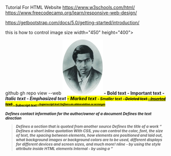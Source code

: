 Tutorial For HTML Website
https://www.w3schools.com/html/
https://www.freecodecamp.org/learn/responsive-web-design/


https://getbootstrap.com/docs/5.0/getting-started/introduction/


this is how to control image size
width="450" height="400"> 


github 
gh repo view --web
<img src= "Srinivasa-Ramanujan.jpg" width="25%" height="25%">
   <b> - Bold text
<strong> - Important text
<i> - Italic text
<em> - Emphasized text
<mark> - Marked text
<small> - Smaller text
<del> - Deleted text
<ins> - Inserted text
<sub> - Subscript text
<sup> - Superscript text
<abbr>	Defines an abbreviation or acronym
<address>	Defines contact information for the author/owner of a document
<bdo>	Defines the text direction
<blockquote>	Defines a section that is quoted from another source
<cite>	Defines the title of a work
<q>	Defines a short inline quotation
With CSS, you can control the color, font, the size of text, the spacing between elements, how elements are positioned and laid out, what background images or background colors are to be used, different displays for different devices and screen sizes, and much more!
nline - by using the style attribute inside HTML elements
Internal - by using a <style> element in the <head> section
External - by using a <link> element to link to an external CSS file

With font family sze you change the size of the heading even if it is <h1>
Background colour and borderborder: 2px background-colour you can also use a margin Use the HTML style attribute for inline styling
Use the HTML <style> element to define internal CSS
Use the HTML <link> element to refer to an external CSS file
Use the HTML <head> element to store <style> and <link> elements
Use the CSS color property for text colors
Use the CSS font-family property for text fonts
Use the CSS font-size property for text sizes
Use the CSS border property for borders
Use the CSS padding property for space inside the border
Use the CSS margin property for space outside the border
The target attribute specifies where to open the linked document.

The target attribute can have one of the following values:

_self - Default. Opens the document in the same window/tab as it was clicked
_blank - Opens the document in a new window or tab
_parent - Opens the document in the parent frame
_top - Opens the document in the full body of the window
<p><a href="mailto:someone@example.com">Send email</a></p>
<button onclick="document.location='default.asp'">HTML Tutorial</button>

